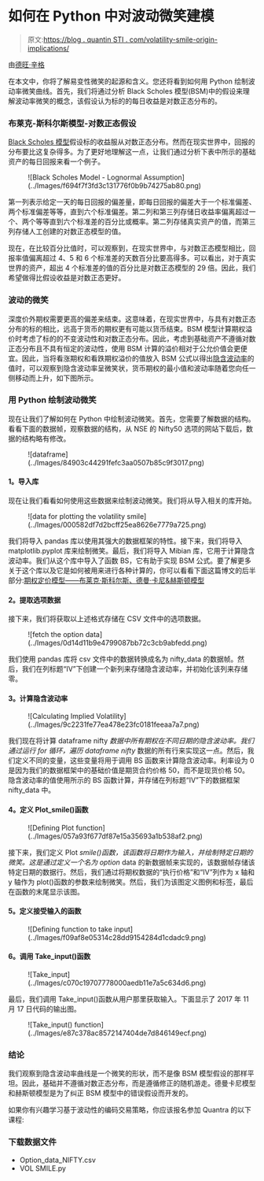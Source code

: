 # 如何在 Python 中对波动微笑建模

> 原文:[https://blog . quantin STI . com/volatility-smile-origin-implications/](https://blog.quantinsti.com/volatility-smile-origin-implications/)

由[德旺·辛格](https://www.linkedin.com/in/devang-singh-2402882b/)

在本文中，你将了解易变性微笑的起源和含义。您还将看到如何用 Python 绘制波动率微笑曲线。首先，我们将通过分析 Black Scholes 模型(BSM)中的假设来理解波动率微笑的概念，该假设认为标的的每日收益是对数正态分布的。

### **布莱克-斯科尔斯模型-对数正态假设**

[Black Scholes 模型](/black-scholes-model/)假设标的收益服从对数正态分布。然而在现实世界中，回报的分布要比这复杂得多。为了更好地理解这一点，让我们通过分析下表中所示的基础资产的每日回报来看一个例子。

<figure class="kg-card kg-image-card kg-width-full">![Black Scholes Model - Lognormal Assumption](../Images/f694f7f3fd3c131776f0b9b74275ab80.png)</figure>

第一列表示给定一天的每日回报的偏差量，即每日回报的偏差大于一个标准偏差、两个标准偏差等等，直到六个标准偏差。第二列和第三列存储日收益率偏离超过一个、两个等等直到六个标准差的百分比或概率。第二列存储真实资产的值，而第三列存储人工创建的对数正态模型的值。

现在，在比较百分比值时，可以观察到，在现实世界中，与对数正态模型相比，回报率值偏离超过 4、5 和 6 个标准差的天数百分比要高得多。可以看出，对于真实世界的资产，超出 4 个标准差的值的百分比是对数正态模型的 29 倍。因此，我们希望做得比假设收益是对数正态更好。

### **波动的微笑**

深度价外期权需要更高的偏差来结束。这意味着，在现实世界中，与具有对数正态分布的标的相比，远高于货币的期权更有可能以货币结束。BSM 模型计算期权溢价时考虑了标的的不变波动性和对数正态分布。因此，考虑到基础资产不遵循对数正态分布且不具有恒定的波动性，使用 BSM 计算的溢价相对于公允价值会更便宜。因此，当将看涨期权和看跌期权溢价的值放入 BSM 公式以得出[隐含波动率](/implied-volatility/)的值时，可以观察到隐含波动率呈微笑状，货币期权的最小值和波动率随着您向任一侧移动而上升，如下图所示。

### **用 Python 绘制波动微笑**

现在让我们了解如何在 Python 中绘制波动微笑。首先，您需要了解数据的结构。看看下面的数据帧，观察数据的结构，从 NSE 的 Nifty50 选项的网站下载后，数据的结构略有修改。

<figure class="kg-card kg-image-card kg-width-full">![dataframe](../Images/84903c44291fefc3aa0507b85c9f3017.png)</figure>

#### **1。导入库**

现在让我们看看如何使用这些数据来绘制波动微笑。我们将从导入相关的库开始。

<figure class="kg-card kg-image-card kg-width-full">![data for plotting the volatility smile](../Images/000582df7d2bcff25ea8626e7779a725.png)</figure>

我们将导入 pandas 库以使用其强大的数据框架的特性。接下来，我们将导入 matplotlib.pyplot 库来绘制微笑。最后，我们将导入 Mibian 库，它用于计算隐含波动率。我们从这个库中导入了函数 BS，它有助于实现 BSM 公式。要了解更多关于这个库以及它是如何被用来进行各种计算的，你可以看看下面这篇博文的后半部分:[期权定价模型——布莱克·斯科尔斯、德曼·卡尼&赫斯顿模型](/options-pricing-models-black-scholes-derman-kani-heston-model/)

#### **2。提取选项数据**

接下来，我们将获取以上述格式存储在 CSV 文件中的选项数据。

<figure class="kg-card kg-image-card kg-width-full">![fetch the option data](../Images/0d14d11b9e4799087bb72c3cb9abfedd.png)</figure>

我们使用 pandas 库将 csv 文件中的数据转换成名为 nifty_data 的数据帧。然后，我们在列标题“IV”下创建一个新列来存储隐含波动率，并初始化该列来存储零。

#### **3。计算隐含波动率**

<figure class="kg-card kg-image-card kg-width-full">![Calculating Implied Volatility](../Images/9c2231fe77ea478e23fc0181feeaa7a7.png)</figure>

我们现在将计算 dataframe nifty *数据中所有期权在不同日期的隐含波动率。我们通过运行 for 循环，遍历 dataframe nifty* 数据的所有行来实现这一点。然后，我们定义不同的变量，这些变量将用于调用 BS 函数来计算隐含波动率。利率设为 0 是因为我们的数据框架中的基础价值是期货合约价格 50，而不是现货价格 50。隐含波动率的值使用所示的 BS 函数计算，并存储在列标题“IV”下的数据框架 nifty_data 中。

#### **4。定义 Plot_smile()函数**

<figure class="kg-card kg-image-card kg-width-full">![Defining Plot function](../Images/057a93f677df87e15a35693a1b538af2.png)</figure>

接下来，我们定义 Plot *smile()函数，该函数将日期作为输入，并绘制特定日期的微笑。这是通过定义一个名为 option* data 的新数据帧来实现的，该数据帧存储该特定日期的数据行。然后，我们通过将期权数据的“执行价格”和“IV”列作为 x 轴和 y 轴作为 plot()函数的参数来绘制微笑。然后，我们为该图定义图例和标签，最后在函数的末尾显示该图。

#### **5。定义接受输入的函数**

<figure class="kg-card kg-image-card kg-width-full">![Defining function to take input](../Images/f09af8e05314c28dd9154284d1cdadc9.png)</figure>

#### **6。调用 Take_input()函数**

<figure class="kg-card kg-image-card">![Take_input](../Images/c070c19707778000aedb11e7a5c634d6.png)</figure>

最后，我们调用 Take_input()函数从用户那里获取输入。下面显示了 2017 年 11 月 17 日代码的输出图。

<figure class="kg-card kg-image-card kg-width-full">![Take_input() function](../Images/e87c378ac8572147404de7d846149ecf.png)</figure>

### **结论**

我们观察到隐含波动率曲线是一个微笑的形状，而不是像 BSM 模型假设的那样平坦。因此，基础并不遵循对数正态分布，而是遵循修正的随机游走。德曼卡尼模型和赫斯顿模型是为了纠正 BSM 模型中的错误假设而开发的。

如果你有兴趣学习基于波动性的编码交易策略，你应该报名参加 Quantra 的以下课程:

### **下载数据文件**

*   Option_data_NIFTY.csv
*   VOL SMILE.py